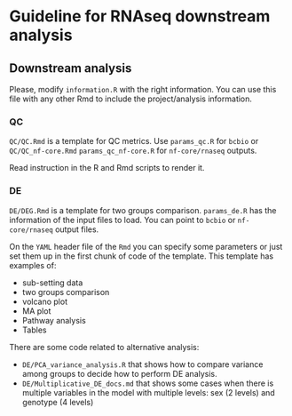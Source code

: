 # Guideline for RNAseq downstream analysis


## Downstream analysis

Please, modify `information.R` with the right information. You can use this file with any other Rmd to include the project/analysis information.

### QC

`QC/QC.Rmd` is a template for QC metrics. Use `params_qc.R` for `bcbio` 
 or `QC/QC_nf-core.Rmd` `params_qc_nf-core.R` for `nf-core/rnaseq` outputs.
 
Read instruction in the R and Rmd scripts to render it.

### DE

`DE/DEG.Rmd` is a template for two groups comparison. `params_de.R` has the information of the input files to load. You can point to `bcbio` or `nf-core/rnaseq` output files.

On the `YAML` header file of the `Rmd` you can specify some parameters or just set them up in the first chunk of code of the template. This template has examples of:

- sub-setting data
- two groups comparison
- volcano plot
- MA plot
- Pathway analysis
- Tables

There are some code related to alternative analysis:

- `DE/PCA_variance_analysis.R` that shows how to compare variance among groups to decide how to perform DE analysis.
- `DE/Multiplicative_DE_docs.md` that shows some cases when there is multiple variables in the model with multiple levels: sex (2 levels) and genotype (4 levels)

